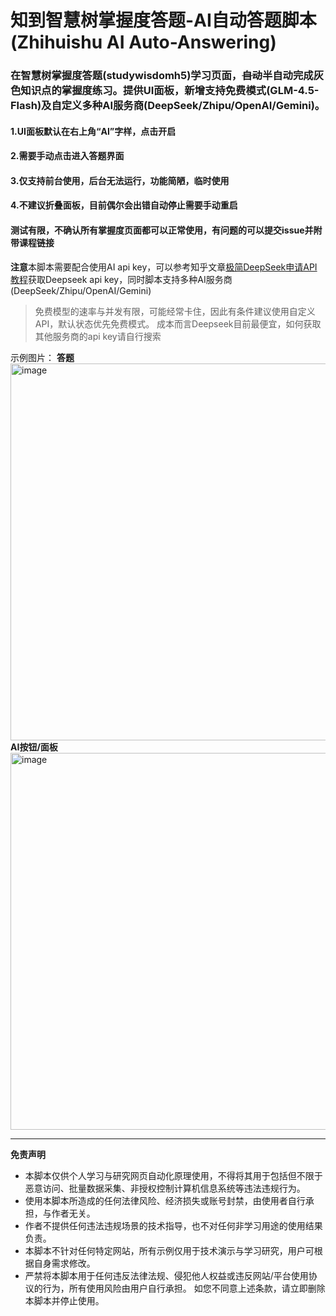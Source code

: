 # 知到智慧树掌握度答题-AI自动答题脚本 (Zhihuishu AI Auto-Answering)
### 在智慧树掌握度答题(studywisdomh5)学习页面，~~自动~~半自动完成灰色知识点的掌握度练习。提供UI面板，新增支持免费模式(GLM-4.5-Flash)及自定义多种AI服务商(DeepSeek/Zhipu/OpenAI/Gemini)。
#### 1.UI面板默认在右上角“AI”字样，点击开启
#### 2.需要手动点击进入答题界面
#### 3.仅支持前台使用，后台无法运行，功能简陋，临时使用
#### 4.不建议折叠面板，目前偶尔会出错自动停止需要手动重启
#### 测试有限，不确认所有掌握度页面都可以正常使用，有问题的可以提交issue并附带课程链接

**注意**本脚本需要配合使用AI api key，可以参考知乎文章[极简DeepSeek申请API教程](https://zhuanlan.zhihu.com/p/20578265749)获取Deepseek api key，同时脚本支持多种AI服务商(DeepSeek/Zhipu/OpenAI/Gemini)
> 免费模型的速率与并发有限，可能经常卡住，因此有条件建议使用自定义API，默认状态优先免费模式。
> 成本而言Deepseek目前最便宜，如何获取其他服务商的api key请自行搜索

示例图片：
**答题**
<img width="1245" height="603" alt="image" src="https://github.com/user-attachments/assets/bb4bab3e-43ce-4d52-aa8e-1f03e33afdab" />
**AI按钮/面板**
<img width="1245" height="603" alt="image" src="https://github.com/user-attachments/assets/01f8d811-bd19-4903-bbe8-b4b827277b7d" />

---
**免责声明**
- 本脚本仅供个人学习与研究网页自动化原理使用，不得将其用于包括但不限于恶意访问、批量数据采集、非授权控制计算机信息系统等违法违规行为。
- 使用本脚本所造成的任何法律风险、经济损失或账号封禁，由使用者自行承担，与作者无关。
- 作者不提供任何违法违规场景的技术指导，也不对任何非学习用途的使用结果负责。
- 本脚本不针对任何特定网站，所有示例仅用于技术演示与学习研究，用户可根据自身需求修改。
- 严禁将本脚本用于任何违反法律法规、侵犯他人权益或违反网站/平台使用协议的行为，所有使用风险由用户自行承担。 如您不同意上述条款，请立即删除本脚本并停止使用。
